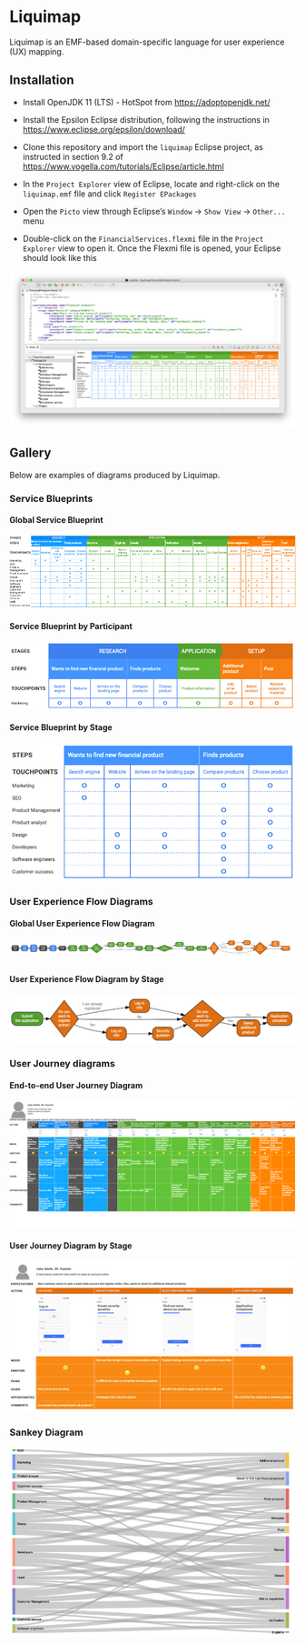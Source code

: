# Liquimap

Liquimap is an EMF-based domain-specific language for user experience (UX) mapping.

## Installation

-  Install OpenJDK 11 (LTS) - HotSpot from https://adoptopenjdk.net/

- Install the Epsilon Eclipse distribution, following the instructions in https://www.eclipse.org/epsilon/download/

- Clone this repository and import the `liquimap` Eclipse project, as instructed in section 9.2 of https://www.vogella.com/tutorials/Eclipse/article.html

- In the `Project Explorer` view of Eclipse, locate and right-click on the `liquimap.emf` file and click `Register EPackages`

- Open the `Picto` view through Eclipse’s `Window` → `Show View` → `Other...` menu

- Double-click on the `FinancialServices.flexmi` file in the `Project Explorer` view to open it. Once the Flexmi file is opened, your Eclipse should look like this

![](doc/eclipse.png)

## Gallery

Below are examples of diagrams produced by Liquimap.

### Service Blueprints

#### Global Service Blueprint

![participant-blueprint-liquimap](doc/blueprint-liquimap.png)

#### Service Blueprint by Participant

![participant-blueprint-liquimap](doc/participant-blueprint-liquimap.png)

#### Service Blueprint by Stage

![stage-blueprint-liquimap](doc/stage-blueprint-liquimap.png)

### User Experience Flow Diagrams

#### Global User Experience Flow Diagram

![userflow-liquimap](doc/userflow-liquimap.png)

#### User Experience Flow Diagram by Stage

![stage-userflow-liquimap](doc/stage-userflow-liquimap.png)

### User Journey diagrams

#### End-to-end User Journey Diagram

![userjourney-liquimap](doc/userjourney-liquimap.png)

#### User Journey Diagram by Stage

![stage-userjourney-liquimap](doc/stage-userjourney-liquimap.png)

### Sankey Diagram

![](doc/sankey-liquimap.png)
